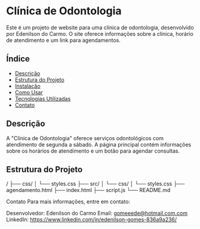 # Clínica de Odontologia

Este é um projeto de website para uma clínica de odontologia, desenvolvido por Edenilson do Carmo. O site oferece informações sobre a clínica, horário de atendimento e um link para agendamentos.

## Índice

- [Descrição](#descrição)
- [Estrutura do Projeto](#estrutura-do-projeto)
- [Instalação](#instalação)
- [Como Usar](#como-usar)
- [Tecnologias Utilizadas](#tecnologias-utilizadas)
- [Contato](#contato)

## Descrição

A "Clínica de Odontologia" oferece serviços odontológicos com atendimento de segunda a sábado. A página principal contém informações sobre os horários de atendimento e um botão para agendar consultas.

## Estrutura do Projeto
/
├── css/
│ └── styles.css
├── src/
│ └── css/
│ └── styles.css
├── agendamento.html
├── index.html
├── script.js
└── README.md



Contato
Para mais informações, entre em contato:

Desenvolvedor: Edenilson do Carmo
Email: gomeeede@hotmail.com.com
LinkedIn: https://www.linkedin.com/in/edenilson-gomes-836a9a236/
